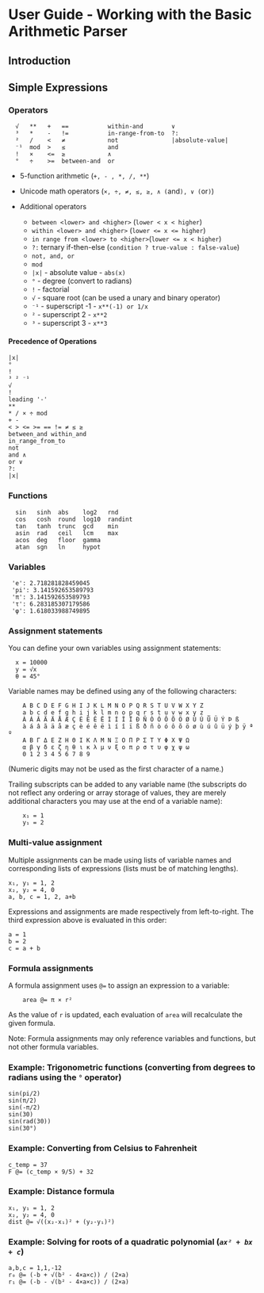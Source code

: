 # User Guide - Working with the Basic Arithmetic Parser

## Introduction

## Simple Expressions

### Operators

      √   **   +   ==           within-and        ∨
      ³   *    -   !=           in-range-from-to  ?:
      ²   /    <   ≠            not               |absolute-value|
      ⁻¹  mod  >   ≤            and
      !   ×    <=  ≥            ∧
      °   ÷    >=  between-and  or

- 5-function arithmetic (`+, - , *, /, **`)

- Unicode math operators (`×, ÷, ≠, ≤, ≥, ∧ (`and`), ∨ (`or`)`)

- Additional operators

  - `between <lower> and <higher>` (`lower < x < higher`)
  - `within <lower> and <higher>` (`lower <= x <= higher`)
  - `in range from <lower> to <higher>`(`lower <= x < higher`)
  - `?:` ternary if-then-else (`condition ? true-value : false-value`)
  - `not, and, or`
  - `mod`
  - `|x|` - absolute value - `abs(x)`
  - `°` - degree (convert to radians)
  - `!` - factorial
  - `√` - square root (can be used a unary and binary operator)
  - `⁻¹` - superscript -1 - `x**(-1) or 1/x`
  - `²` - superscript 2 - `x**2`
  - `³` - superscript 3 - `x**3`

#### Precedence of Operations

    |x|
    °
    !
    ³ ² ⁻¹
    √
    !    
    leading '-'
    **
    * / × ÷ mod
    + -
    < > <= >= == != ≠ ≤ ≥
    between_and within_and
    in_range_from_to
    not
    and ∧
    or ∨
    ?:
    |x|

### Functions

      sin   sinh  abs    log2   rnd
      cos   cosh  round  log10  randint
      tan   tanh  trunc  gcd    min
      asin  rad   ceil   lcm    max
      acos  deg   floor  gamma
      atan  sgn   ln     hypot
  
### Variables

     'e': 2.718281828459045
     'pi': 3.141592653589793
     'π': 3.141592653589793
     'τ': 6.283185307179586
     'φ': 1.618033988749895

### Assignment statements

You can define your own variables using assignment statements:

      x = 10000
      y = √x
      θ = 45°

Variable names may be defined using any of the following characters:

        A B C D E F G H I J K L M N O P Q R S T U V W X Y Z
        a b c d e f g h i j k l m n o p q r s t u v w x y z _
        À Á Â Ã Ä Å Æ Ç È É Ê Ë Ì Í Î Ï Ð Ñ Ò Ó Ô Õ Ö Ø Ù Ú Û Ü Ý Þ ß
        à á â ã ä å æ ç è é ê ë ì í î ï ß ð ñ ò ó ô õ ö ø ù ú û ü ý þ ÿ ª º
        Α Β Γ Δ Ε Ζ Η Θ Ι Κ Λ Μ Ν Ξ Ο Π Ρ Σ Τ Υ Φ Χ Ψ Ω
        α β γ δ ε ζ η θ ι κ λ μ ν ξ ο π ρ σ τ υ φ χ ψ ω
        0 1 2 3 4 5 6 7 8 9

(Numeric digits may not be used as the first character of a name.)

Trailing subscripts can be added to any variable name (the subscripts do
not reflect any ordering or array storage of values, they are merely additional 
characters you may use at the end of a variable name):
  
        x₁ = 1
        y₁ = 2


### Multi-value assignment

Multiple assignments can be made using lists of variable names and
corresponding lists of expressions (lists must be of matching lengths).

    x₁, y₁ = 1, 2
    x₂, y₂ = 4, 0
    a, b, c = 1, 2, a+b

Expressions and assignments are made respectively from left-to-right. The
third expression above is evaluated in this order:

    a = 1
    b = 2
    c = a + b


### Formula assignments

A formula assignment uses `@=` to assign an expression to a variable:

        area @= π × r²

As the value of `r` is updated, each evaluation of `area` will recalculate the given formula.

Note: Formula assignments may only reference variables and functions, but
not other formula variables.


### Example: Trigonometric functions (converting from degrees to radians using the `°` operator)

    sin(pi/2)
    sin(π/2)
    sin(-π/2)
    sin(30)
    sin(rad(30))
    sin(30°)

### Example: Converting from Celsius to Fahrenheit

    c_temp = 37
    F @= (c_temp × 9/5) + 32

### Example: Distance formula

    x₁, y₁ = 1, 2
    x₂, y₂ = 4, 0
    dist @= √((x₂-x₁)² + (y₂-y₁)²)

### Example: Solving for roots of a quadratic polynomial (_`ax² + bx + c`_)

    a,b,c = 1,1,-12
    r₀ @= (-b + √(b² - 4×a×c)) / (2×a)
    r₁ @= (-b - √(b² - 4×a×c)) / (2×a)
